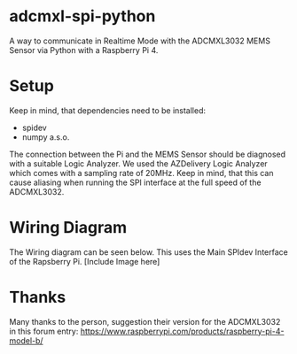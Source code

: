 # adcmxl-spi-python
A way to communicate in Realtime Mode with the ADCMXL3032 MEMS Sensor via Python with a Raspberry Pi 4.


# Setup
Keep in mind, that dependencies need to be installed:
- spidev
- numpy 
a.s.o.

The connection between the Pi and the MEMS Sensor should be diagnosed with a suitable Logic Analyzer.
We used the AZDelivery Logic Analyzer which comes with a sampling rate of 20MHz. Keep in mind, that this can cause aliasing when running the SPI interface at the full speed of the ADCMXL3032. 


# Wiring Diagram
The Wiring diagram can be seen below. This uses the Main SPIdev Interface of the Rapsberry Pi. 
[Include Image here]

# Thanks
Many thanks to the person, suggestion their version for the ADCMXL3032 in this forum entry:
https://www.raspberrypi.com/products/raspberry-pi-4-model-b/

